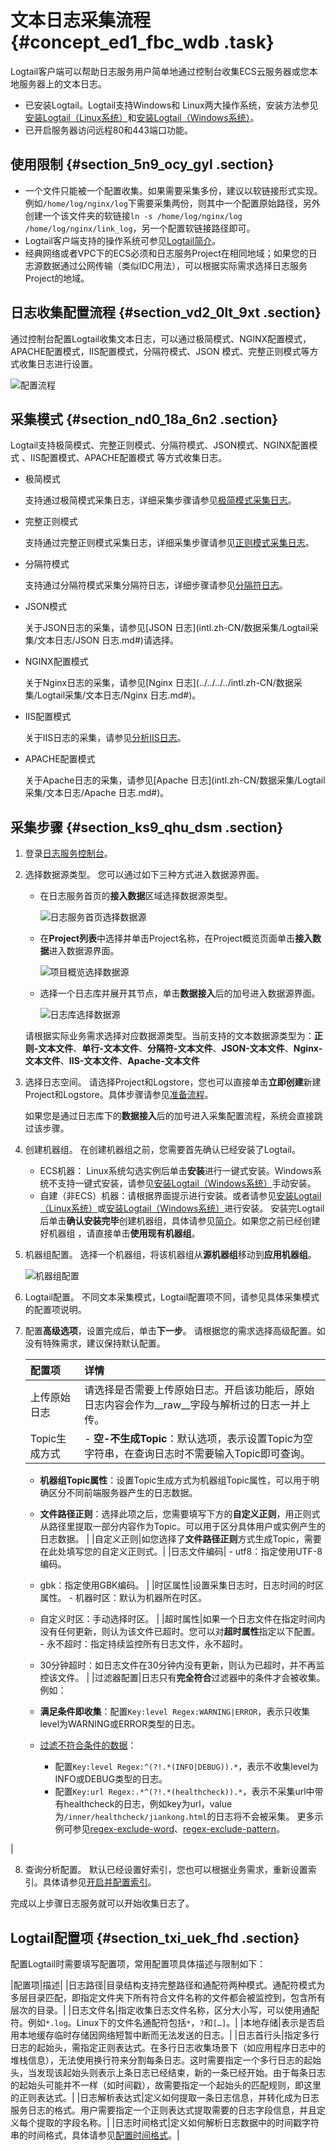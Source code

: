 # 文本日志采集流程 {#concept_ed1_fbc_wdb .task}

Logtail客户端可以帮助日志服务用户简单地通过控制台收集ECS云服务器或您本地服务器上的文本日志。

-   已安装Logtail。Logtail支持Windows和 Linux两大操作系统，安装方法参见[安装Logtail（Linux系统）](../../../../intl.zh-CN/数据采集/Logtail采集/安装/安装Logtail（Linux系统）.md#)和[安装Logtail（Windows系统）](../../../../intl.zh-CN/数据采集/Logtail采集/安装/安装Logtail（Windows系统）.md#)。
-   已开启服务器访问远程80和443端口功能。

## 使用限制 {#section_5n9_ocy_gyl .section}

-   一个文件只能被一个配置收集。如果需要采集多份，建议以软链接形式实现。例如`/home/log/nginx/log`下需要采集两份，则其中一个配置原始路径，另外创建一个该文件夹的软链接`ln -s /home/log/nginx/log /home/log/nginx/link_log`，另一个配置软链接路径即可。
-   Logtail客户端支持的操作系统可参见[Logtail简介](../../../../intl.zh-CN/数据采集/Logtail采集/简介/Logtail简介.md#)。
-   经典网络或者VPC下的ECS必须和日志服务Project在相同地域；如果您的日志源数据通过公网传输（类似IDC用法），可以根据实际需求选择日志服务Project的地域。


## 日志收集配置流程 {#section_vd2_0lt_9xt .section}

通过控制台配置Logtail收集文本日志，可以通过极简模式、NGINX配置模式，APACHE配置模式，IIS配置模式，分隔符模式、JSON 模式、完整正则模式等方式收集日志进行设置。

![配置流程](images/60272_zh-CN.png "配置流程")

## 采集模式 {#section_nd0_18a_6n2 .section}

Logtail支持极简模式、完整正则模式、分隔符模式、JSON模式、NGINX配置模式 、IIS配置模式、APACHE配置模式 等方式收集日志。

-   极简模式

    支持通过极简模式采集日志，详细采集步骤请参见[极简模式采集日志](intl.zh-CN/数据采集/Logtail采集/文本日志/极简模式采集日志.md#)。

-   完整正则模式

    支持通过完整正则模式采集日志，详细采集步骤请参见[正则模式采集日志](intl.zh-CN/数据采集/Logtail采集/文本日志/正则模式采集日志.md#)。

-   分隔符模式

    支持通过分隔符模式采集分隔符日志，详细步骤请参见[分隔符日志](../../../../intl.zh-CN/数据采集/Logtail采集/文本日志/分隔符日志.md#)。

-   JSON模式

    关于JSON日志的采集，请参见[JSON 日志](intl.zh-CN/数据采集/Logtail采集/文本日志/JSON 日志.md#)请选择。

-   NGINX配置模式

    关于Nginx日志的采集，请参见[Nginx 日志](../../../../intl.zh-CN/数据采集/Logtail采集/文本日志/Nginx 日志.md#)。

-   IIS配置模式

    关于IIS日志的采集，请参见[分析IIS日志](../../../../intl.zh-CN/快速入门/分析IIS日志.md#)。

-   APACHE配置模式

    关于Apache日志的采集，请参见[Apache 日志](intl.zh-CN/数据采集/Logtail采集/文本日志/Apache 日志.md#)。


## 采集步骤 {#section_ks9_qhu_dsm .section}

1.  登录[日志服务控制台](https://sls.console.aliyun.com)。
2.  选择数据源类型。 您可以通过如下三种方式进入数据源界面。

    -   在日志服务首页的**接入数据**区域选择数据源类型。

        ![日志服务首页选择数据源](http://static-aliyun-doc.oss-cn-hangzhou.aliyuncs.com/assets/img/13062/156868036160378_zh-CN.png)

    -   在**Project列表**中选择并单击Project名称，在Project概览页面单击**接入数据**进入数据源界面。

        ![项目概览选择数据源](http://static-aliyun-doc.oss-cn-hangzhou.aliyuncs.com/assets/img/13062/156868036160379_zh-CN.png)

    -   选择一个日志库并展开其节点，单击**数据接入**后的加号进入数据源界面。

        ![日志库选择数据源](http://static-aliyun-doc.oss-cn-hangzhou.aliyuncs.com/assets/img/13062/156868036160380_zh-CN.png)

    请根据实际业务需求选择对应数据源类型。当前支持的文本数据源类型为：**正则-文本文件**、**单行-文本文件**、**分隔符-文本文件**、**JSON-文本文件**、**Nginx-文本文件**、**IIS-文本文件**、**Apache-文本文件**

3.  选择日志空间。 请选择Project和Logstore，您也可以直接单击**立即创建**新建Project和Logstore。具体步骤请参见[准备流程](../../../../intl.zh-CN/准备工作/准备流程.md#)。

    如果您是通过日志库下的**数据接入**后的加号进入采集配置流程，系统会直接跳过该步骤。

4.  创建机器组。 在创建机器组之前，您需要首先确认已经安装了Logtail。

    -   ECS机器： Linux系统勾选实例后单击**安装**进行一键式安装。Windows系统不支持一键式安装，请参见[安装Logtail（Windows系统）](../../../../intl.zh-CN/数据采集/Logtail采集/安装/安装Logtail（Windows系统）.md#)手动安装。
    -   自建（非ECS）机器：请根据界面提示进行安装。或者请参见[安装Logtail（Linux系统）](intl.zh-CN/数据采集/Logtail采集/安装/安装Logtail（Linux系统）.md#)或[安装Logtail（Windows系统）](intl.zh-CN/数据采集/Logtail采集/安装/安装Logtail（Windows系统）.md#)进行安装。
    安装完Logtail后单击**确认安装完毕**创建机器组，具体请参见[简介](../../../../intl.zh-CN/数据采集/Logtail采集/机器组/简介.md#)。如果您之前已经创建好机器组 ，请直接单击**使用现有机器组**。

5.  机器组配置。 选择一个机器组，将该机器组从**源机器组**移动到**应用机器组**。

    ![机器组配置](http://static-aliyun-doc.oss-cn-hangzhou.aliyuncs.com/assets/img/13062/156868036260275_zh-CN.png)

6.  Logtail配置。 不同文本采集模式，Logtail配置项不同，请参见具体采集模式的配置项说明。
7.  配置**高级选项**，设置完成后，单击**下一步**。 请根据您的需求选择高级配置。如没有特殊需求，建议保持默认配置。

    |配置项|详情|
    |:--|:-|
    |上传原始日志|请选择是否需要上传原始日志。开启该功能后，原始日志内容会作为\_\_raw\_\_字段与解析过的日志一并上传。|
    |Topic生成方式|     -   **空-不生成Topic**：默认选项，表示设置Topic为空字符串，在查询日志时不需要输入Topic即可查询。
    -   **机器组Topic属性**：设置Topic生成方式为机器组Topic属性，可以用于明确区分不同前端服务器产生的日志数据。
    -   **文件路径正则**：选择此项之后，您需要填写下方的**自定义正则**，用正则式从路径里提取一部分内容作为Topic。可以用于区分具体用户或实例产生的日志数据。
 |
    |自定义正则|如您选择了**文件路径正则**方式生成Topic，需要在此处填写您的自定义正则式。|
    |日志文件编码|     -   utf8：指定使用UTF-8编码。
    -   gbk：指定使用GBK编码。
 |
    |时区属性|设置采集日志时，日志时间的时区属性。     -   机器时区：默认为机器所在时区。
    -   自定义时区：手动选择时区。
 |
    |超时属性|如果一个日志文件在指定时间内没有任何更新，则认为该文件已超时。您可以对**超时属性**指定以下配置。     -   永不超时：指定持续监控所有日志文件，永不超时。
    -   30分钟超时：如日志文件在30分钟内没有更新，则认为已超时，并不再监控该文件。
 |
    |过滤器配置|日志只有**完全符合**过滤器中的条件才会被收集。 例如：

    -   **满足条件即收集**：配置`Key:level Regex:WARNING|ERROR`，表示只收集level为WARNING或ERROR类型的日志。
    -   [过滤不符合条件的数据](http://www.regular-expressions.info/lookaround.html)：
        -   配置`Key:level Regex:^(?!.*(INFO|DEBUG)).*`，表示不收集level为INFO或DEBUG类型的日志。
        -   配置`Key:url Regex:.*^(?!.*(healthcheck)).*`，表示不采集url中带有healthcheck的日志，例如key为url，value为`/inner/healthcheck/jiankong.html`的日志将不会被采集。
更多示例可参见[regex-exclude-word](https://stackoverflow.com/questions/2404010/match-everything-except-for-specified-strings)、[regex-exclude-pattern](https://stackoverflow.com/questions/2078915/a-regular-expression-to-exclude-a-word-string)。

 |

8.  查询分析配置。 默认已经设置好索引，您也可以根据业务需求，重新设置索引。具体请参见[开启并配置索引](../../../../intl.zh-CN/查询与分析/开启并配置索引.md#)。

完成以上步骤日志服务就可以开始收集日志了。

## Logtail配置项 {#section_txi_uek_fhd .section}

配置Logtail时需要填写配置项，常用配置项具体描述与限制如下：

|配置项|描述|
|日志路径|目录结构支持完整路径和通配符两种模式。通配符模式为多层目录匹配，即指定文件夹下所有符合文件名称的文件都会被监控到，包含所有层次的目录。|
|日志文件名|指定收集日志文件名称，区分大小写，可以使用通配符。例如`*.log`。Linux下的文件名通配符包括`*`，`?`和`[…]`。|
|本地存储|表示是否启用本地缓存临时存储因网络短暂中断而无法发送的日志。|
|日志首行头|指定多行日志的起始头，需指定正则表达式。在多行日志收集场景下（如应用程序日志中的堆栈信息），无法使用换行符来分割每条日志。这时需要指定一个多行日志的起始头，当发现该起始头则表示上条日志已经结束，新的一条已经开始。由于每条日志的起始头可能并不一样（如时间戳），故需要指定一个起始头的匹配规则，即这里的正则表达式。|
|日志解析表达式|定义如何提取一条日志信息，并转化成为日志服务日志的格式。用户需要指定一个正则表达式提取需要的日志字段信息，并且定义每个提取的字段名称。|
|日志时间格式|定义如何解析日志数据中的时间戳字符串的时间格式，具体请参见[配置时间格式](../../../../intl.zh-CN/数据采集/Logtail采集/文本日志/配置时间格式.md#)。|

